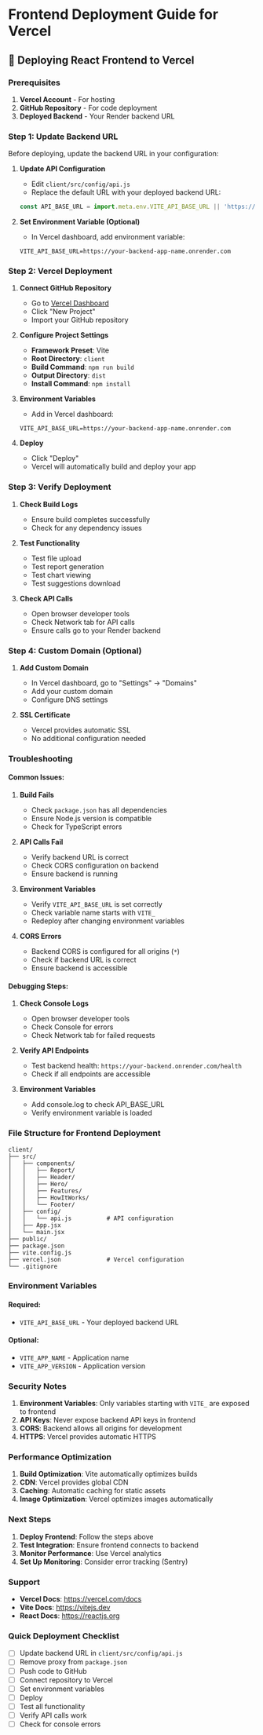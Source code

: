 # Frontend Deployment Guide for Vercel

## 🚀 Deploying React Frontend to Vercel

### Prerequisites
1. **Vercel Account** - For hosting
2. **GitHub Repository** - For code deployment
3. **Deployed Backend** - Your Render backend URL

### Step 1: Update Backend URL

Before deploying, update the backend URL in your configuration:

1. **Update API Configuration**
   - Edit `client/src/config/api.js`
   - Replace the default URL with your deployed backend URL:
   ```javascript
   const API_BASE_URL = import.meta.env.VITE_API_BASE_URL || 'https://your-backend-app-name.onrender.com';
   ```

2. **Set Environment Variable (Optional)**
   - In Vercel dashboard, add environment variable:
   ```
   VITE_API_BASE_URL=https://your-backend-app-name.onrender.com
   ```

### Step 2: Vercel Deployment

1. **Connect GitHub Repository**
   - Go to [Vercel Dashboard](https://vercel.com/dashboard)
   - Click "New Project"
   - Import your GitHub repository

2. **Configure Project Settings**
   - **Framework Preset**: Vite
   - **Root Directory**: `client`
   - **Build Command**: `npm run build`
   - **Output Directory**: `dist`
   - **Install Command**: `npm install`

3. **Environment Variables**
   - Add in Vercel dashboard:
   ```
   VITE_API_BASE_URL=https://your-backend-app-name.onrender.com
   ```

4. **Deploy**
   - Click "Deploy"
   - Vercel will automatically build and deploy your app

### Step 3: Verify Deployment

1. **Check Build Logs**
   - Ensure build completes successfully
   - Check for any dependency issues

2. **Test Functionality**
   - Test file upload
   - Test report generation
   - Test chart viewing
   - Test suggestions download

3. **Check API Calls**
   - Open browser developer tools
   - Check Network tab for API calls
   - Ensure calls go to your Render backend

### Step 4: Custom Domain (Optional)

1. **Add Custom Domain**
   - In Vercel dashboard, go to "Settings" → "Domains"
   - Add your custom domain
   - Configure DNS settings

2. **SSL Certificate**
   - Vercel provides automatic SSL
   - No additional configuration needed

### Troubleshooting

#### Common Issues:

1. **Build Fails**
   - Check `package.json` has all dependencies
   - Ensure Node.js version is compatible
   - Check for TypeScript errors

2. **API Calls Fail**
   - Verify backend URL is correct
   - Check CORS configuration on backend
   - Ensure backend is running

3. **Environment Variables**
   - Verify `VITE_API_BASE_URL` is set correctly
   - Check variable name starts with `VITE_`
   - Redeploy after changing environment variables

4. **CORS Errors**
   - Backend CORS is configured for all origins (`*`)
   - Check if backend URL is correct
   - Ensure backend is accessible

#### Debugging Steps:

1. **Check Console Logs**
   - Open browser developer tools
   - Check Console for errors
   - Check Network tab for failed requests

2. **Verify API Endpoints**
   - Test backend health: `https://your-backend.onrender.com/health`
   - Check if all endpoints are accessible

3. **Environment Variables**
   - Add console.log to check API_BASE_URL
   - Verify environment variable is loaded

### File Structure for Frontend Deployment

```
client/
├── src/
│   ├── components/
│   │   ├── Report/
│   │   ├── Header/
│   │   ├── Hero/
│   │   ├── Features/
│   │   ├── HowItWorks/
│   │   └── Footer/
│   ├── config/
│   │   └── api.js          # API configuration
│   ├── App.jsx
│   └── main.jsx
├── public/
├── package.json
├── vite.config.js
├── vercel.json             # Vercel configuration
└── .gitignore
```

### Environment Variables

#### Required:
- `VITE_API_BASE_URL` - Your deployed backend URL

#### Optional:
- `VITE_APP_NAME` - Application name
- `VITE_APP_VERSION` - Application version

### Security Notes

1. **Environment Variables**: Only variables starting with `VITE_` are exposed to frontend
2. **API Keys**: Never expose backend API keys in frontend
3. **CORS**: Backend allows all origins for development
4. **HTTPS**: Vercel provides automatic HTTPS

### Performance Optimization

1. **Build Optimization**: Vite automatically optimizes builds
2. **CDN**: Vercel provides global CDN
3. **Caching**: Automatic caching for static assets
4. **Image Optimization**: Vercel optimizes images automatically

### Next Steps

1. **Deploy Frontend**: Follow the steps above
2. **Test Integration**: Ensure frontend connects to backend
3. **Monitor Performance**: Use Vercel analytics
4. **Set Up Monitoring**: Consider error tracking (Sentry)

### Support

- **Vercel Docs**: https://vercel.com/docs
- **Vite Docs**: https://vitejs.dev
- **React Docs**: https://reactjs.org

### Quick Deployment Checklist

- [ ] Update backend URL in `client/src/config/api.js`
- [ ] Remove proxy from `package.json`
- [ ] Push code to GitHub
- [ ] Connect repository to Vercel
- [ ] Set environment variables
- [ ] Deploy
- [ ] Test all functionality
- [ ] Verify API calls work
- [ ] Check for console errors
